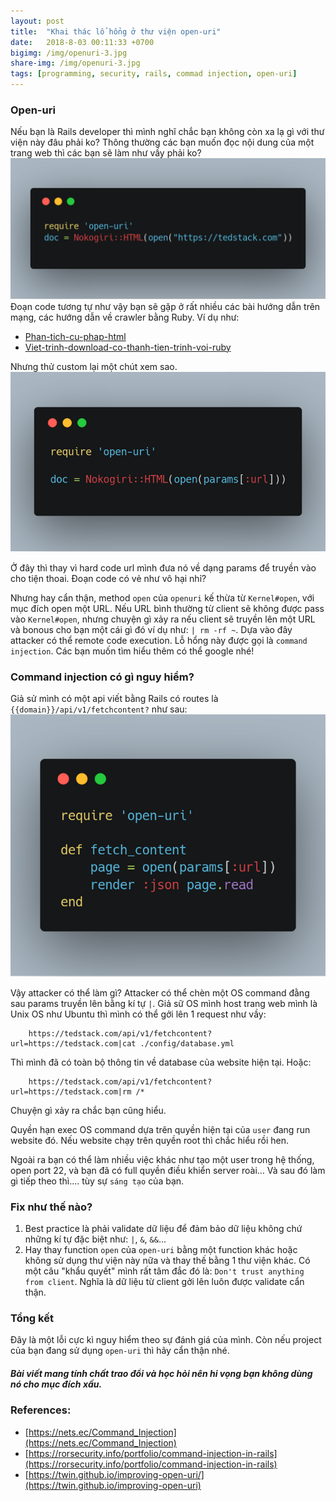 ```yaml
---
layout: post
title:  "Khai thác lổ hổng ở thư viện open-uri"
date:   2018-8-03 00:11:33 +0700
bigimg: /img/openuri-3.jpg
share-img: /img/openuri-3.jpg
tags: [programming, security, rails, commad injection, open-uri]
---
```


### Open-uri

Nếu bạn là Rails developer thì mình nghĩ chắc bạn không còn xa lạ gì với thư viện này đâu phải ko?
Thông thường các bạn muốn đọc nội dung của một trang web thì các bạn sẽ làm như vầy phải ko?
![Open URI](/img/openuri.png)
Đoạn code tương tự như vậy bạn sẽ gặp ở rất nhiều các bài hướng dẫn trên mạng, các hướng dẫn về crawler bằng Ruby.
Ví dụ như:
- [Phan-tich-cu-phap-html](https://viblo.asia/p/phan-tich-cu-phap-html-voinokogiri-mrDGMJXOezL)
- [Viet-trinh-download-co-thanh-tien-trinh-voi-ruby](https://kipalog.com/posts/Viet-trinh-download-co-thanh-tien-trinh-voi-ruby)

Nhưng thử custom lại một chút xem sao. 
![Open URI](/img/openuri-1.png)

Ở đây thì thay vì hard code url mình đưa nó về  dạng params để truyền vào cho tiện thoai. Đoạn code có vẻ như vô hại nhỉ?

Nhưng hay cẩn thận, method `open` của `openuri` kế thừa từ `Kernel#open`, với mục đích open một URL. Nếu URL bình thường từ client sẽ không được pass vào `Kernel#open`, nhưng chuyện gì xảy ra nếu client sẽ truyền lên một URL và bonous cho bạn một cái gì đó ví dụ như: `| rm -rf ~`. Dựa vào đây attacker có thể remote code execution.
Lỗ hổng này được gọi là `command injection`. Các bạn muốn tìm hiểu thêm có thể google nhé!

### Command injection có gì nguy hiểm?
Giả sử mình có một api viết bằng Rails có routes là `{{domain}}/api/v1/fetchcontent?` như sau:
![Open URI](/img/openuri-2.png)

Vậy attacker có thể làm gì?
Attacker có thể chèn một OS command đằng sau params truyền lên bằng kí tự `|`. Giả sữ OS mình host trang web mình là Unix OS như Ubuntu thì mình có thể  gởi lên 1 request như vầy:

        https://tedstack.com/api/v1/fetchcontent?url=https://tedstack.com|cat ./config/database.yml

Thì mình đã có toàn bộ thông tin về database của website hiện tại.
Hoặc:

        https://tedstack.com/api/v1/fetchcontent?url=https://tedstack.com|rm /*

Chuyện gì xảy ra chắc bạn cũng hiểu.

Quyền hạn exec OS command dựa trên quyền hiện tại của `user` đang run website đó. Nếu website chạy trên quyền root thì chắc hiểu rồi hen.

Ngoài ra bạn có thể làm nhiều việc khác như tạo một user trong hệ thống, open port 22, và bạn đã có full quyền điều khiển server roài... Và sau đó làm gì tiếp theo thì.... tùy sự `sáng tạo` của bạn.

### Fix như thế nào?
1. Best practice là phải validate dữ liệu để đảm bảo dữ liệu không chứ những kí tự đặc biệt như: `|`, `&`, `&&`...
2. Hay thay function `open` của `open-uri` bằng một function khác hoặc không sử dụng thư viện này nữa và thay thế bằng 1 thư viện khác.
Có một câu "khẩu quyết" mình rất tâm đắc đó là: `Don't trust anything from client`. Nghĩa là dữ liệu từ client gởi lên luôn được validate cẩn thận.

### Tổng kết
Đây là một lỗi cực kì nguy hiểm theo sự đánh giá của mình.
Còn nếu project của bạn đang sử dụng `open-uri` thì hãy cẩn thận nhé.


##### Bài viết mang tính chất trao đổi và học hỏi nên hi vọng bạn không dùng nó cho mục đích xấu.

### References:
- [https://nets.ec/Command_Injection](https://nets.ec/Command_Injection)
- [https://rorsecurity.info/portfolio/command-injection-in-rails](https://rorsecurity.info/portfolio/command-injection-in-rails)
- [https://twin.github.io/improving-open-uri/](https://twin.github.io/improving-open-uri)